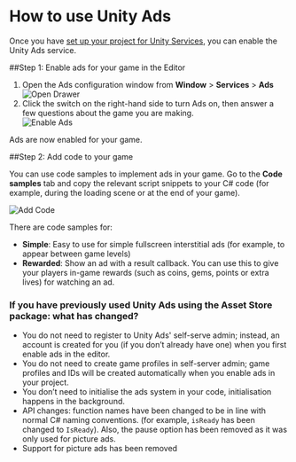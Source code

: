 # How to use Unity Ads

Once you have [set up your project for Unity Services](SettingUpProjectServices), you can enable the Unity Ads service.

##Step 1: Enable ads for your game in the Editor

1. Open the Ads configuration window from __Window__ > __Services__ > __Ads__  
![Open Drawer](../uploads/UnityAds/openDrawer.png)
2. Click the switch on the right-hand side to turn Ads on, then answer a few questions about the game you are making.  
![Enable Ads](../uploads/UnityAds/enableAds.png)

Ads are now enabled for your game.

##Step 2: Add code to your game

You can use code samples to implement ads in your game. Go to  the __Code samples__ tab and copy the relevant script snippets to your C# code (for example, during the loading scene or at the end of your game).

![Add Code](../uploads/UnityAds/addCode.png)

There are code samples for:

* __Simple__: Easy to use for simple fullscreen interstitial ads (for example, to appear between game levels)
* __Rewarded__: Show an ad with a result callback. You can use this to give your players in-game rewards (such as coins, gems, points or extra lives) for watching an ad.

### If you have previously used Unity Ads using the Asset Store package: what has changed?

* You do not need to register to Unity Ads' self-serve admin; instead, an account is created for you (if you don’t already have one) when you first enable ads in the editor.
* You do not need to create game profiles in self-server admin; game profiles and IDs will be created automatically when you enable ads in your project.
* You don’t need to initialise the ads system in your code, initialisation happens in the background.
* API changes: function names have been changed to be in line with normal C# naming conventions. (for example, `isReady` has been changed to `IsReady`). Also, the pause option has been removed as it was only used for picture ads.
* Support for picture ads has been removed